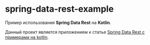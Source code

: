 # spring-data-rest-example
Пример использования **Spring Data Rest** на **Kotlin**.

Данный проект является приложением к статье [Spring Data Rest с примерами на kotlin](spring-data-rest-kotlin).